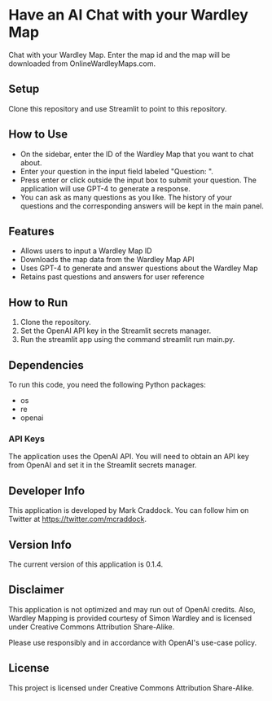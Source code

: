 # Have an AI Chat with your Wardley Map
Chat with your Wardley Map. Enter the map id and the map will be downloaded from OnlineWardleyMaps.com.

## Setup
Clone this repository and use Streamlit to point to this repository.

## How to Use
- On the sidebar, enter the ID of the Wardley Map that you want to chat about.
- Enter your question in the input field labeled "Question: ".
- Press enter or click outside the input box to submit your question. The application will use GPT-4 to generate a response.
- You can ask as many questions as you like. The history of your questions and the corresponding answers will be kept in the main panel.

## Features
- Allows users to input a Wardley Map ID
- Downloads the map data from the Wardley Map API
- Uses GPT-4 to generate and answer questions about the Wardley Map
- Retains past questions and answers for user reference

## How to Run
1. Clone the repository.
2. Set the OpenAI API key in the Streamlit secrets manager.
3. Run the streamlit app using the command streamlit run main.py.

## Dependencies
To run this code, you need the following Python packages:

- os
- re
- openai

### API Keys
The application uses the OpenAI API. You will need to obtain an API key from OpenAI and set it in the Streamlit secrets manager.

## Developer Info
This application is developed by Mark Craddock. You can follow him on Twitter at https://twitter.com/mcraddock.

## Version Info
The current version of this application is 0.1.4.

## Disclaimer
This application is not optimized and may run out of OpenAI credits. Also, Wardley Mapping is provided courtesy of Simon Wardley and is licensed under Creative Commons Attribution Share-Alike.

Please use responsibly and in accordance with OpenAI's use-case policy.

## License
This project is licensed under Creative Commons Attribution Share-Alike.

